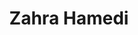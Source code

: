 ---
# Display name
title: Zahra Hamedi

# Full name (for SEO)
first_name: Zahra
last_name: Hamedi

weight: 14
# Username (this should match the folder name)
authors:
  - zahra

# Is this the primary user of the site?
superuser: false

# Role/position
role: PhD Candidate

# Organizations/Affiliations
organizations:
  - name: Division of Neuroradiology, Universitätsklinikum Bonn
    url: ''

# Short bio (displayed in user profile at end of posts)
bio: 

interests:
  - Medical Imaging
  - Computer Vision
  - CCI-Bonn

education:
  courses:
    - course: MSc in AI in medicine
      institution: University of Bern
      year: 2024
 
    

social:
# Link to a PDF of your resume/CV from the About widget.
# To enable, copy your resume/CV to `static/files/cv.pdf` and uncomment the lines below.
# - icon: cv
#   icon_pack: ai
#   link: files/cv.pdf
- icon: linkedin
  icon_pack: fab
  link: https://www.linkedin.com/in/zahra-hamedi-794045280
- icon: github
  icon_pack: fab
  link: https://github.com/hastih

# Enter email to display Gravatar (if Gravatar enabled in Config)
email: ''

# Organizational groups that you belong to (for People widget)
#   Set this to `[]` or comment out if you are not using People widget.
user_groups:
  - Research team members
---